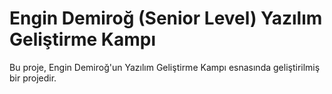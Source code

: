 <h1>Engin Demiroğ (Senior Level) Yazılım Geliştirme Kampı</h1>
    <p>Bu proje, Engin Demiroğ'un Yazılım Geliştirme Kampı esnasında geliştirilmiş bir projedir.</p>
  
